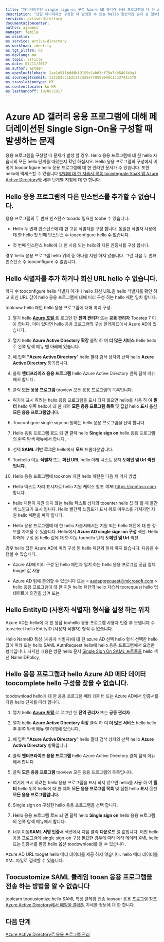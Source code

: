 ```yaml
---
title: "페더레이션된 single sign-on 구성 Azure AD 갤러리 응용 프로그램에 대 한 aaaProblem | Microsoft Docs"
description: "단일 페더레이션 구성할 때 발생할 수 있는 hello 일반적인 문제 중 일부를 해결 hello Azure AD 응용 프로그램 갤러리에에서 나와 있는 응용 프로그램에 대 한 SAML을 사용 하 여 sign-on"
services: active-directory
documentationcenter: 
author: ajamess
manager: femila
ms.assetid: 
ms.service: active-directory
ms.workload: identity
ms.tgt_pltfrm: na
ms.devlang: na
ms.topic: article
ms.date: 07/11/2017
ms.author: asteen
ms.openlocfilehash: 2ae1e511bd49b19159e1ab83cf79a7db5403b9a1
ms.sourcegitcommit: 523283cc1b3c37c428e77850964dc1c33742c5f0
ms.translationtype: MT
ms.contentlocale: ko-KR
ms.lasthandoff: 10/06/2017
---
```

# <a name="problem-configuring-federated-single-sign-on-for-an-azure-ad-gallery-application"></a>Azure AD 갤러리 응용 프로그램에 대해 페더레이션된 Single Sign-On을 구성할 때 발생하는 문제

응용 프로그램을 구성할 때 문제가 발생 할 경우. Hello 응용 프로그램에 대 한 hello 자습서의 모든 hello 단계를 따랐는지 확인 하십시오. Hello 응용 프로그램의 구성에서 어떻게 tooconfigure hello 응용 프로그램에 대 한 인라인 문서가 수 있습니다. 또한 hello에 액세스할 수 있습니다 [방법에 대 한 자습서 목록 toointegrate SaaS 앱 Azure Active Directory와](https://azure.microsoft.com/documentation/articles/active-directory-saas-tutorial-list/) 세부 단계별 지침에 대 한 합니다.

## <a name="cant-add-another-instance-of-hello-application"></a>Hello 응용 프로그램의 다른 인스턴스를 추가할 수 없습니다.

응용 프로그램의 두 번째 인스턴스 tooadd 필요한 toobe 수 있습니다:

-   Hello 두 번째 인스턴스에 대 한 고유 식별자를 구성 합니다. 동일한 식별자 사용에 대 한 hello 첫 번째 인스턴스 수 tooconfigure hello 수 없습니다.

-   첫 번째 인스턴스 hello에 대 한 사용 되는 hello와 다른 인증서를 구성 합니다.

경우 hello 응용 프로그램 hello 위의 중 하나를 지원 하지 않습니다. 그런 다음 두 번째 인스턴스 수 tooconfigure 수 없습니다.

## <a name="cant-add-hello-identifier-or-hello-reply-url"></a>Hello 식별자를 추가 하거나 회신 URL hello 수 없습니다.

하지 수 tooconfigure hello 식별자 이거나 hello 회신 URL을 hello 식별자를 확인 하 고 회신 URL 값이 hello 응용 프로그램에 대해 미리 구성 하는 hello 패턴 일치 합니다.

tooknow hello 패턴 hello 응용 프로그램에 대해 미리 구성:

1.  열기 hello [ **Azure 포털** ](https://portal.azure.com/) 로 로그인 한 **전역 관리자** 또는 **공동 관리자** Toostep 7 이동 합니다. 이미 있다면 hello 응용 프로그램의 구성 블레이드에서 Azure AD에 있습니다.

2.  열기 hello **Azure Active Directory 확장** 클릭 하 여 **더 많은 서비스** hello hello 주 왼쪽 탐색 메뉴 맨 아래에 있습니다.

3.  에 입력 **"Azure Active Directory**" hello 필터 검색 상자와 선택 hello **Azure Active Directory** 항목입니다.

4.  클릭 **엔터프라이즈 응용 프로그램** hello Azure Active Directory 왼쪽 탐색 메뉴에서 합니다.

5.  클릭 **모든 응용 프로그램** tooview 모든 응용 프로그램의 목록입니다.

   * 여기에 표시 하려는 hello 응용 프로그램을 표시 되지 않으면 hello를 사용 하 여 **필터** hello 위쪽 hello에 대 한 제어 **모든 응용 프로그램 목록** 및 집합 hello **표시** 옵션 **모든 응용 프로그램입니다.**

6.  Tooconfigure single sign on 원하는 hello 응용 프로그램을 선택 합니다.

7.  Hello 응용 프로그램 로드 되 면 클릭 hello **Single sign on** hello 응용 프로그램의 왼쪽 탐색 메뉴에서 합니다.

8.  선택 **SAML 기반 로그온** hello에서 **모드** 드롭다운입니다.

9.  Toohello 이동 **식별자** 또는 **회신 URL** hello 아래 텍스트 상자 **도메인 및 Url 섹션입니다.**

10. Hello 응용 프로그램에 tooknow 지원 hello 패턴은 다음 세 가지 방법:

   * Hello 텍스트 자리 표시자로 hello 지원 케이스 참조 *예제:* <https://contoso.com>합니다.

   * hello 패턴이 지원 되지 않는 hello 텍스트 상자의 tooenter hello 값 려 할 때 빨간색 느낌표가 표시 됩니다. Hello 빨간색 느낌표가 표시 위로 마우스를 가져가면 지원 hello 패턴을 파악 합니다.

   * Hello 응용 프로그램에 대 한 hello 자습서에서는 지원 되는 hello 패턴에 대 한 정보를 가져올 수 있습니다. Hello에서 **Azure AD single sign-on 구성** 섹션. Hello 아래에 구성 된 hello 값에 대 한 이동 toohello 단계 **도메인 및 Url** 섹션.

경우 hello 값은 Azure AD에 미리 구성 된 hello 패턴과 일치 하지 않습니다. 다음을 수행할 수 있습니다.

-   Azure AD에 미리 구성 된 hello 패턴과 일치 하는 hello 응용 프로그램 공급 업체 tooget 값 사용

-   Azure AD 팀에 문의할 수 있습니다 또는 < aadapprequest@microsoft.com > hello 응용 프로그램에 대 한 지원 hello 패턴의 hello 자습서 toorequest hello 업데이트에 의견을 남겨 또는

## <a name="where-do-i-set-hello-entityid-user-identifier-format"></a>Hello EntityID (사용자 식별자) 형식을 설정 하는 위치

Azure AD는 hello에 대 한 응답 toohello 응용 프로그램 사용자 인증 후 보냅니다 수 tooselect hello EntityID (사용자 식별자) 형식 수 없습니다.

Hello NameID 특성 (사용자 식별자)에 대 한 azure AD 선택 hello 형식 선택한 hello 값에 따라 또는 hello SAML AuthRequest hello에 hello 응용 프로그램에서 요청한 형식입니다. 자세한 내용은 방문 hello 문서 [Single Sign On SAML 프로토콜](https://docs.microsoft.com/azure/active-directory/develop/active-directory-single-sign-on-protocol-reference#authnrequest) hello 섹션 NameIDPolicy,

## <a name="cant-find-hello-azure-ad-metadata-toocomplete-hello-configuration-with-hello-application"></a>Hello 응용 프로그램과 hello Azure AD 메타 데이터 toocomplete hello 구성을 찾을 수 없습니다.

toodownload hello에 대 한 응용 프로그램 메타 데이터 또는 Azure AD에서 인증서를 다음 hello 단계를 따라 합니다.

1.  열기 hello [ **Azure 포털** ](https://portal.azure.com/) 로 로그인 한 **전역 관리자** 또는 **공동 관리자**

2.  열기 hello **Azure Active Directory 확장** 클릭 하 여 **더 많은 서비스** hello hello 주 왼쪽 탐색 메뉴 맨 아래에 있습니다.

3.  에 입력 **"Azure Active Directory**" hello 필터 검색 상자와 선택 hello **Azure Active Directory** 항목입니다.

4.  클릭 **엔터프라이즈 응용 프로그램** hello Azure Active Directory 왼쪽 탐색 메뉴에서 합니다.

5.  클릭 **모든 응용 프로그램** tooview 모든 응용 프로그램의 목록입니다.

   * 여기에 표시 하려는 hello 응용 프로그램을 표시 되지 않으면 hello를 사용 하 여 **필터** hello 위쪽 hello에 대 한 제어 **모든 응용 프로그램 목록** 및 집합 hello **표시** 옵션 **모든 응용 프로그램입니다.**

6.  Single sign on 구성한 hello 응용 프로그램을 선택 합니다.

7.  Hello 응용 프로그램 로드 되 면 클릭 hello **Single sign on** hello 응용 프로그램의 왼쪽 탐색 메뉴에서 합니다.

8.  너무 이동**SAML 서명 인증서** 섹션에서 다음 클릭 **다운로드** 열 값입니다. 어떤 hello 응용 프로그램에 single sign-on 구성 필요한 경우에 따라 메타 데이터 XML hello 또는 인증서를 환영 hello 옵션 toodownload를 볼 수 있습니다.

Azure AD URL tooget hello 메타 데이터를 제공 하지 않습니다. hello 메타 데이터를 XML 파일로 검색할 수 있습니다.

## <a name="dont-know-how-toocustomize-saml-claims-sent-tooan-application"></a>Toocustomize SAML 클레임 tooan 응용 프로그램을 전송 하는 방법을 알 수 없습니다

toolearn toocustomize hello SAML 특성 클레임 전송 tooyour 응용 프로그램 참조 [Azure Active Directory에서 매핑을 클레임](https://docs.microsoft.com/azure/active-directory/active-directory-claims-mapping) 자세한 정보에 대 한 합니다.

## <a name="next-steps"></a>다음 단계
[Azure Active Directory로 응용 프로그램 관리](active-directory-enable-sso-scenario.md)
